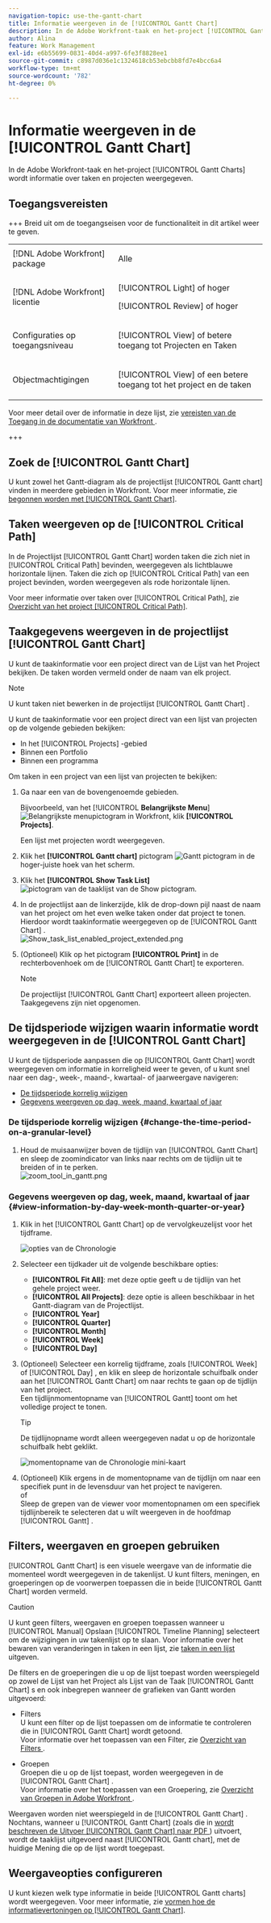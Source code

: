 ```yaml
---
navigation-topic: use-the-gantt-chart
title: Informatie weergeven in de [!UICONTROL Gantt Chart]
description: In de Adobe Workfront-taak en het-project [!UICONTROL Gantt Charts] wordt informatie over taken en projecten weergegeven.
author: Alina
feature: Work Management
exl-id: e6b55699-0831-40d4-a997-6fe3f8828ee1
source-git-commit: c8987d036e1c1324618cb53ebcbb8fd7e4bcc6a4
workflow-type: tm+mt
source-wordcount: '782'
ht-degree: 0%

---
```


# Informatie weergeven in de [!UICONTROL Gantt Chart]

<!--Audited: 08/2025-->

In de Adobe Workfront-taak en het-project [!UICONTROL Gantt Charts] wordt informatie over taken en projecten weergegeven.

## Toegangsvereisten

+++ Breid uit om de toegangseisen voor de functionaliteit in dit artikel weer te geven. 

<table style="table-layout:auto"> 
 <col> 
 <col> 
 <tbody> 
  <tr> 
   <td role="rowheader">[!DNL Adobe Workfront] package</td> 
   <td> <p>Alle</p> </td> 
  </tr> 
  <tr> 
   <td role="rowheader">[!DNL Adobe Workfront] licentie</td> 
   <td><p>[!UICONTROL Light] of hoger</p>
    <p>[!UICONTROL Review] of hoger</p> </td> 
  </tr> 
  <tr> 
   <td role="rowheader">Configuraties op toegangsniveau</td> 
   <td> <p>[!UICONTROL View] of betere toegang tot Projecten en Taken</p></td>
</tr> 
  <tr> 
   <td role="rowheader">Objectmachtigingen</td> 
   <td> <p>[!UICONTROL View] of een betere toegang tot het project en de taken</p></td> 
  </tr> 
 </tbody> 
</table>

Voor meer detail over de informatie in deze lijst, zie [ vereisten van de Toegang in de documentatie van Workfront ](/help/quicksilver/administration-and-setup/add-users/access-levels-and-object-permissions/access-level-requirements-in-documentation.md).

+++ 

<!--Old:
<table style="table-layout:auto"> 
 <col> 
 <col> 
 <tbody> 
  <tr> 
   <td role="rowheader">[!DNL Adobe Workfront] plan*</td> 
   <td> <p>Any </p> </td> 
  </tr> 
  <tr> 
   <td role="rowheader">[!DNL Adobe Workfront] licenses overview*</td> 
   <td> <p>[!UICONTROL Review] or higher</p> </td> 
  </tr> 
  <tr> 
   <td role="rowheader">Access level configurations*</td> 
   <td> <p>[!UICONTROL View] or higher access to Projects and Tasks</p> <p><b>NOTE</b>

If you still don't have access, ask your [!DNL Workfront] administrator if they set additional restrictions in your access level. For information on how a [!DNL Workfront] administrator can modify your access level, see <a href="../../../administration-and-setup/add-users/configure-and-grant-access/create-modify-access-levels.md" class="MCXref xref">Create or modify custom access levels</a>.</p> </td>
</tr> 
  <tr> 
   <td role="rowheader">Object permissions</td> 
   <td> <p>[!UICONTROL View] or higher access to the project</p> <p>For information on requesting additional access, see <a href="../../../workfront-basics/grant-and-request-access-to-objects/request-access.md" class="MCXref xref">Request access to objects </a>.</p> </td> 
  </tr> 
 </tbody> 
</table>-->

## Zoek de [!UICONTROL Gantt Chart]

U kunt zowel het Gantt-diagram als de projectlijst [!UICONTROL Gantt chart] vinden in meerdere gebieden in Workfront. Voor meer informatie, zie [ begonnen worden met [!UICONTROL Gantt Chart]](../../../manage-work/gantt-chart/use-the-gantt-chart/get-started-with-gantt.md).

## Taken weergeven op de [!UICONTROL Critical Path]

In de Projectlijst [!UICONTROL Gantt Chart] worden taken die zich niet in [!UICONTROL Critical Path] bevinden, weergegeven als lichtblauwe horizontale lijnen. Taken die zich op [!UICONTROL Critical Path] van een project bevinden, worden weergegeven als rode horizontale lijnen.

Voor meer informatie over taken over [!UICONTROL Critical Path], zie [ Overzicht van het project [!UICONTROL Critical Path]](../../../manage-work/tasks/manage-tasks/critical-path.md).

## Taakgegevens weergeven in de projectlijst [!UICONTROL Gantt Chart]

U kunt de taakinformatie voor een project direct van de Lijst van het Project bekijken. De taken worden vermeld onder de naam van elk project.

>[!NOTE]
>
>U kunt taken niet bewerken in de projectlijst [!UICONTROL Gantt Chart] .

U kunt de taakinformatie voor een project direct van een lijst van projecten op de volgende gebieden bekijken:

* In het [!UICONTROL Projects] -gebied
* Binnen een Portfolio
* Binnen een programma

Om taken in een project van een lijst van projecten te bekijken:

1. Ga naar een van de bovengenoemde gebieden.

   Bijvoorbeeld, van het [!UICONTROL **Belangrijkste Menu**] ![ Belangrijkste menupictogram ](assets/lines-main-menu.png) in Workfront, klik **[!UICONTROL Projects]**.

   Een lijst met projecten wordt weergegeven.

1. Klik het **[!UICONTROL Gantt chart]** pictogram ![ Gantt pictogram ](assets/gantt-icon-nwe.png) in de hoger-juiste hoek van het scherm.

1. Klik het **[!UICONTROL Show Task List]** ![ pictogram van de taaklijst van de Show ](assets/show-task-list-icon.png) pictogram.

1. In de projectlijst aan de linkerzijde, klik de drop-down pijl naast de naam van het project om het even welke taken onder dat project te tonen.\
   Hierdoor wordt taakinformatie weergegeven op de [!UICONTROL Gantt Chart] .\
   ![ Show_task_list_enabled_project_extended.png ](assets/show-task-list-enabled-project-expanded-350x78.png)

1. (Optioneel) Klik op het pictogram **[!UICONTROL Print]** in de rechterbovenhoek om de [!UICONTROL Gantt Chart] te exporteren.

   >[!NOTE]
   >
   >De projectlijst [!UICONTROL Gantt Chart] exporteert alleen projecten. Taakgegevens zijn niet opgenomen.

## De tijdsperiode wijzigen waarin informatie wordt weergegeven in de [!UICONTROL Gantt Chart]

U kunt de tijdsperiode aanpassen die op [!UICONTROL Gantt Chart] wordt weergegeven om informatie in korreligheid weer te geven, of u kunt snel naar een dag-, week-, maand-, kwartaal- of jaarweergave navigeren:

* [De tijdsperiode korrelig wijzigen](#change-the-time-period-on-a-granular-level)
* [Gegevens weergeven op dag, week, maand, kwartaal of jaar](#view-information-by-day-week-month-quarter-or-year)

### De tijdsperiode korrelig wijzigen {#change-the-time-period-on-a-granular-level}

1. Houd de muisaanwijzer boven de tijdlijn van [!UICONTROL Gantt Chart] en sleep de zoomindicator van links naar rechts om de tijdlijn uit te breiden of in te perken.\
   ![ zoom_tool_in_gantt.png ](assets/zoom-tool-in-gantt-350x180.png)

### Gegevens weergeven op dag, week, maand, kwartaal of jaar {#view-information-by-day-week-month-quarter-or-year}

1. Klik in het [!UICONTROL Gantt Chart] op de vervolgkeuzelijst voor het tijdframe.

   ![ opties van de Chronologie ](assets/timeline-options.png)

1. Selecteer een tijdkader uit de volgende beschikbare opties:

   * **[!UICONTROL Fit All]**: met deze optie geeft u de tijdlijn van het gehele project weer.
   * **[!UICONTROL All Projects]**: deze optie is alleen beschikbaar in het Gantt-diagram van de Projectlijst.
   * **[!UICONTROL Year]**
   * **[!UICONTROL Quarter]**
   * **[!UICONTROL Month]**
   * **[!UICONTROL Week]**
   * **[!UICONTROL Day]**

1. (Optioneel) Selecteer een korrelig tijdframe, zoals [!UICONTROL Week] of [!UICONTROL Day] , en klik en sleep de horizontale schuifbalk onder aan het [!UICONTROL Gantt Chart] om naar rechts te gaan op de tijdlijn van het project.\
   Een tijdlijnmomentopname van [!UICONTROL Gantt] toont om het volledige project te tonen.

   >[!TIP]
   >
   >De tijdlijnopname wordt alleen weergegeven nadat u op de horizontale schuifbalk hebt geklikt.

   ![ momentopname van de Chronologie mini-kaart ](assets/stretchy-gantt-minimap-with-outline--1--350x140.png)

1. (Optioneel) Klik ergens in de momentopname van de tijdlijn om naar een specifiek punt in de levensduur van het project te navigeren.\
   of\
   Sleep de grepen van de viewer voor momentopnamen om een specifiek tijdlijnbereik te selecteren dat u wilt weergeven in de hoofdmap [!UICONTROL Gantt] .

## Filters, weergaven en groepen gebruiken

[!UICONTROL Gantt Chart] is een visuele weergave van de informatie die momenteel wordt weergegeven in de takenlijst. U kunt filters, meningen, en groeperingen op de voorwerpen toepassen die in beide [!UICONTROL Gantt Chart] worden vermeld.

>[!CAUTION]
>
>U kunt geen filters, weergaven en groepen toepassen wanneer u [!UICONTROL Manual] Opslaan [!UICONTROL Timeline Planning] selecteert om de wijzigingen in uw takenlijst op te slaan. Voor informatie over het bewaren van veranderingen in taken in een lijst, zie [ taken in een lijst ](../../../manage-work/tasks/manage-tasks/edit-tasks-in-a-list.md) uitgeven.

De filters en de groeperingen die u op de lijst toepast worden weerspiegeld op zowel de Lijst van het Project als Lijst van de Taak [!UICONTROL Gantt Chart] s en ook inbegrepen wanneer de grafieken van Gantt worden uitgevoerd:

* Filters\
   U kunt een filter op de lijst toepassen om de informatie te controleren die in [!UICONTROL Gantt Chart] wordt getoond.\
   Voor informatie over het toepassen van een Filter, zie [ Overzicht van Filters ](../../../reports-and-dashboards/reports/reporting-elements/filters-overview.md).

* Groepen\
   Groepen die u op de lijst toepast, worden weergegeven in de [!UICONTROL Gantt Chart] .\
   Voor informatie over het toepassen van een Groepering, zie [ Overzicht van Groepen in Adobe Workfront ](../../../reports-and-dashboards/reports/reporting-elements/groupings-overview.md).

Weergaven worden niet weerspiegeld in de [!UICONTROL Gantt Chart] . Nochtans, wanneer u [!UICONTROL Gantt Chart] (zoals die in [ wordt beschreven de Uitvoer [!UICONTROL Gantt Chart] naar PDF ](../../../manage-work/gantt-chart/use-the-gantt-chart/export-gantt-chart-to-pdf.md)) uitvoert, wordt de taaklijst uitgevoerd naast [!UICONTROL Gantt chart], met de huidige Mening die op de lijst wordt toegepast.

## Weergaveopties configureren

U kunt kiezen welk type informatie in beide [!UICONTROL Gantt charts] wordt weergegeven. Voor meer informatie, zie [ vormen hoe de informatievertoningen op [!UICONTROL Gantt Chart]](../../../manage-work/gantt-chart/use-the-gantt-chart/configure-info-on-gantt-chart.md).
